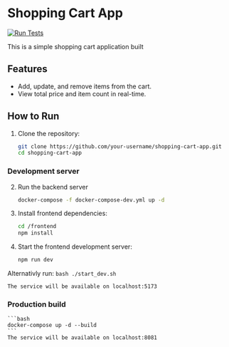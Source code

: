 # Shopping Cart App

[![Run Tests](https://github.com/AchilleasMich/shopping-cart-app/actions/workflows/test.yml/badge.svg)](https://github.com/AchilleasMich/shopping-cart-app/actions/workflows/test.yml)

This is a simple shopping cart application built

## Features

- Add, update, and remove items from the cart.
- View total price and item count in real-time.

## How to Run

1. Clone the repository:
   ```bash
   git clone https://github.com/your-username/shopping-cart-app.git
   cd shopping-cart-app
   ```

### Development server

2. Run the backend server

   ```bash
   docker-compose -f docker-compose-dev.yml up -d
   ```

3. Install frontend dependencies:

   ```bash
   cd /frontend
   npm install
   ```

4. Start the frontend development server:
   ```bash
   npm run dev
   ```

Alternativly run:
`bash
    ./start_dev.sh
    `

    The service will be available on localhost:5173

### Production build

    ```bash
    docker-compose up -d --build
    ```
    The service will be available on localhost:8081
